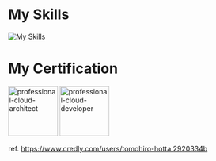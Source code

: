 # My Skills
[![My Skills](https://skillicons.dev/icons?i=go,php,java,python,js,vue,git,kubernetes,docker,gcp,aws,prometheus,grafana,mongodb,postgres&perline=5)](https://skillicons.dev)

# My Certification
[<img width="100" alt="professional-cloud-architect" src="https://github.com/hott0mott0/hott0mott0/assets/56496269/6879fe49-f1ef-4c8b-9da2-be750d4e224d">](https://www.credly.com/badges/fe26d200-e3c5-4540-ada6-9c4057a5a16a/public_url)            [<img width="100" alt="professional-cloud-developer" src="https://github.com/user-attachments/assets/f501d4c4-77e3-460d-a29b-d71958ca18e7">](https://www.credly.com/badges/014ea7b4-92ee-4c39-b703-783003fedacc/public_url)

ref. https://www.credly.com/users/tomohiro-hotta.2920334b

